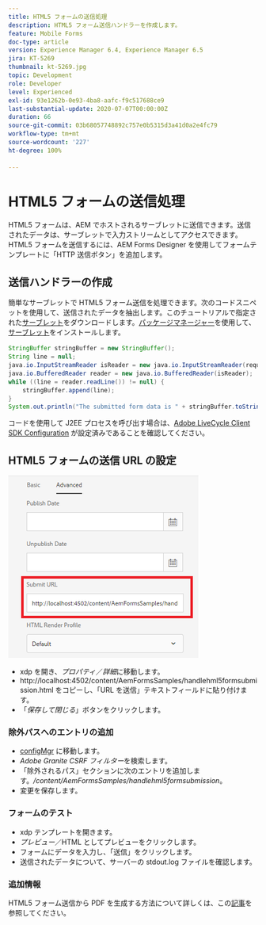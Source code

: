 ```yaml
---
title: HTML5 フォームの送信処理
description: HTML5 フォーム送信ハンドラーを作成します。
feature: Mobile Forms
doc-type: article
version: Experience Manager 6.4, Experience Manager 6.5
jira: KT-5269
thumbnail: kt-5269.jpg
topic: Development
role: Developer
level: Experienced
exl-id: 93e1262b-0e93-4ba8-aafc-f9c517688ce9
last-substantial-update: 2020-07-07T00:00:00Z
duration: 66
source-git-commit: 03b68057748892c757e0b5315d3a41d0a2e4fc79
workflow-type: tm+mt
source-wordcount: '227'
ht-degree: 100%

---
```



# HTML5 フォームの送信処理

HTML5 フォームは、AEM でホストされるサーブレットに送信できます。送信されたデータは、サーブレットで入力ストリームとしてアクセスできます。HTML5 フォームを送信するには、AEM Forms Designer を使用してフォームテンプレートに「HTTP 送信ボタン」を追加します。

## 送信ハンドラーの作成

簡単なサーブレットで HTML5 フォーム送信を処理できます。次のコードスニペットを使用して、送信されたデータを抽出します。このチュートリアルで指定された[サーブレット](assets/html5-submit-handler.zip)をダウンロードします。[パッケージマネージャー](http://localhost:4502/crx/packmgr/index.jsp)を使用して、[サーブレット](assets/html5-submit-handler.zip)をインストールします。

```java
StringBuffer stringBuffer = new StringBuffer();
String line = null;
java.io.InputStreamReader isReader = new java.io.InputStreamReader(request.getInputStream(), "UTF-8");
java.io.BufferedReader reader = new java.io.BufferedReader(isReader);
while ((line = reader.readLine()) != null) {
    stringBuffer.append(line);
}
System.out.println("The submitted form data is " + stringBuffer.toString());
```

コードを使用して J2EE プロセスを呼び出す場合は、[Adobe LiveCycle Client SDK Configuration](https://helpx.adobe.com/jp/aem-forms/6/submit-form-data-livecycle-process.html) が設定済みであることを確認してください。

## HTML5 フォームの送信 URL の設定

![送信 URL](assets/submit-url.PNG)

- xdp を開き、_プロパティ_／_詳細_&#x200B;に移動します。
- http://localhost:4502/content/AemFormsSamples/handlehml5formsubmission.html をコピーし、「URL を送信」テキストフィールドに貼り付けます。
- 「_保存して閉じる_」ボタンをクリックします。

### 除外パスへのエントリの追加

- [configMgr](http://localhost:4502/system/console/configMgr) に移動します。
- _Adobe Granite CSRF フィルター_&#x200B;を検索します。
- 「除外されるパス」セクションに次のエントリを追加します。_/content/AemFormsSamples/handlehml5formsubmission_。
- 変更を保存します。

### フォームのテスト

- xdp テンプレートを開きます。
- _プレビュー_／HTML としてプレビューをクリックします。
- フォームにデータを入力し、「送信」をクリックします。
- 送信されたデータについて、サーバーの stdout.log ファイルを確認します。

### 追加情報

HTML5 フォーム送信から PDF を生成する方法について詳しくは、この[記事](https://experienceleague.adobe.com/docs/experience-manager-learn/forms/document-services/generate-pdf-from-mobile-form-submission-article.html?lang=ja)を参照してください。


